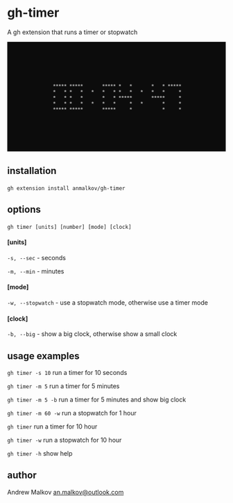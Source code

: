 # gh-timer

A gh extension that runs a timer or stopwatch

![gh-timer](https://github.com/anmalkov/gh-timer/blob/main/demo.png?raw=true)

## installation

`gh extension install anmalkov/gh-timer`

## options

`gh timer [units] [number] [mode] [clock]`

#### [units]
`-s, --sec` - seconds

`-m, --min` - minutes

#### [mode]
`-w, --stopwatch` - use a stopwatch mode, otherwise use a timer mode

#### [clock]
`-b, --big` - show a big clock, otherwise show a small clock

## usage examples

`gh timer -s 10`
run a timer for 10 seconds

`gh timer -m 5`
run a timer for 5 minutes

`gh timer -m 5 -b`
run a timer for 5 minutes and show big clock

`gh timer -m 60 -w`
run a stopwatch for 1 hour

`gh timer`
run a timer for 10 hour

`gh timer -w`
run a stopwatch for 10 hour

`gh timer -h`
show help

## author

Andrew Malkov <an.malkov@outlook.com>
